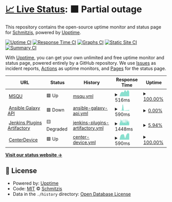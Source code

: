 # [📈 Live Status](https://Schmitzis.github.io/Uptime): <!--live status--> **🟧 Partial outage**

This repository contains the open-source uptime monitor and status page for [Schmitzis](https://Schmitzis.github.io/Uptime), powered by [Upptime](https://github.com/upptime/upptime).

[![Uptime CI](https://github.com/Schmitzis/Uptime/workflows/Uptime%20CI/badge.svg)](https://github.com/Schmitzis/Uptime/actions?query=workflow%3A%22Uptime+CI%22)
[![Response Time CI](https://github.com/Schmitzis/Uptime/workflows/Response%20Time%20CI/badge.svg)](https://github.com/Schmitzis/Uptime/actions?query=workflow%3A%22Response+Time+CI%22)
[![Graphs CI](https://github.com/Schmitzis/Uptime/workflows/Graphs%20CI/badge.svg)](https://github.com/Schmitzis/Uptime/actions?query=workflow%3A%22Graphs+CI%22)
[![Static Site CI](https://github.com/Schmitzis/Uptime/workflows/Static%20Site%20CI/badge.svg)](https://github.com/Schmitzis/Uptime/actions?query=workflow%3A%22Static+Site+CI%22)
[![Summary CI](https://github.com/Schmitzis/Uptime/workflows/Summary%20CI/badge.svg)](https://github.com/Schmitzis/Uptime/actions?query=workflow%3A%22Summary+CI%22)

With [Upptime](https://upptime.js.org), you can get your own unlimited and free uptime monitor and status page, powered entirely by a GitHub repository. We use [Issues](https://github.com/Schmitzis/Uptime/issues) as incident reports, [Actions](https://github.com/Schmitzis/Uptime/actions) as uptime monitors, and [Pages](https://Schmitzis.github.io/Uptime) for the status page.

<!--start: status pages-->
<!-- This summary is generated by Upptime (https://github.com/upptime/upptime) -->
<!-- Do not edit this manually, your changes will be overwritten -->
<!-- prettier-ignore -->
| URL | Status | History | Response Time | Uptime |
| --- | ------ | ------- | ------------- | ------ |
| <img alt="" src="https://icons.duckduckgo.com/ip3/msqu.de.ico" height="13"> [MSQU](https://msqu.de/healthz) | 🟩 Up | [msqu.yml](https://github.com/Schmitzis/Uptime/commits/HEAD/history/msqu.yml) | <details><summary><img alt="Response time graph" src="./graphs/msqu/response-time-week.png" height="20"> 516ms</summary><br><a href="https://Schmitzis.github.io/Uptime/history/msqu"><img alt="Response time 577" src="https://img.shields.io/endpoint?url=https%3A%2F%2Fraw.githubusercontent.com%2FSchmitzis%2FUptime%2FHEAD%2Fapi%2Fmsqu%2Fresponse-time.json"></a><br><a href="https://Schmitzis.github.io/Uptime/history/msqu"><img alt="24-hour response time 485" src="https://img.shields.io/endpoint?url=https%3A%2F%2Fraw.githubusercontent.com%2FSchmitzis%2FUptime%2FHEAD%2Fapi%2Fmsqu%2Fresponse-time-day.json"></a><br><a href="https://Schmitzis.github.io/Uptime/history/msqu"><img alt="7-day response time 516" src="https://img.shields.io/endpoint?url=https%3A%2F%2Fraw.githubusercontent.com%2FSchmitzis%2FUptime%2FHEAD%2Fapi%2Fmsqu%2Fresponse-time-week.json"></a><br><a href="https://Schmitzis.github.io/Uptime/history/msqu"><img alt="30-day response time 510" src="https://img.shields.io/endpoint?url=https%3A%2F%2Fraw.githubusercontent.com%2FSchmitzis%2FUptime%2FHEAD%2Fapi%2Fmsqu%2Fresponse-time-month.json"></a><br><a href="https://Schmitzis.github.io/Uptime/history/msqu"><img alt="1-year response time 551" src="https://img.shields.io/endpoint?url=https%3A%2F%2Fraw.githubusercontent.com%2FSchmitzis%2FUptime%2FHEAD%2Fapi%2Fmsqu%2Fresponse-time-year.json"></a></details> | <details><summary><a href="https://Schmitzis.github.io/Uptime/history/msqu">100.00%</a></summary><a href="https://Schmitzis.github.io/Uptime/history/msqu"><img alt="All-time uptime 99.79%" src="https://img.shields.io/endpoint?url=https%3A%2F%2Fraw.githubusercontent.com%2FSchmitzis%2FUptime%2FHEAD%2Fapi%2Fmsqu%2Fuptime.json"></a><br><a href="https://Schmitzis.github.io/Uptime/history/msqu"><img alt="24-hour uptime 100.00%" src="https://img.shields.io/endpoint?url=https%3A%2F%2Fraw.githubusercontent.com%2FSchmitzis%2FUptime%2FHEAD%2Fapi%2Fmsqu%2Fuptime-day.json"></a><br><a href="https://Schmitzis.github.io/Uptime/history/msqu"><img alt="7-day uptime 100.00%" src="https://img.shields.io/endpoint?url=https%3A%2F%2Fraw.githubusercontent.com%2FSchmitzis%2FUptime%2FHEAD%2Fapi%2Fmsqu%2Fuptime-week.json"></a><br><a href="https://Schmitzis.github.io/Uptime/history/msqu"><img alt="30-day uptime 100.00%" src="https://img.shields.io/endpoint?url=https%3A%2F%2Fraw.githubusercontent.com%2FSchmitzis%2FUptime%2FHEAD%2Fapi%2Fmsqu%2Fuptime-month.json"></a><br><a href="https://Schmitzis.github.io/Uptime/history/msqu"><img alt="1-year uptime 99.97%" src="https://img.shields.io/endpoint?url=https%3A%2F%2Fraw.githubusercontent.com%2FSchmitzis%2FUptime%2FHEAD%2Fapi%2Fmsqu%2Fuptime-year.json"></a></details>
| <img alt="" src="https://icons.duckduckgo.com/ip3/galaxy.ansible.com.ico" height="13"> [Ansible Galaxy API](https://galaxy.ansible.com/api/v2/) | 🟥 Down | [ansible-galaxy-api.yml](https://github.com/Schmitzis/Uptime/commits/HEAD/history/ansible-galaxy-api.yml) | <details><summary><img alt="Response time graph" src="./graphs/ansible-galaxy-api/response-time-week.png" height="20"> 590ms</summary><br><a href="https://Schmitzis.github.io/Uptime/history/ansible-galaxy-api"><img alt="Response time 848" src="https://img.shields.io/endpoint?url=https%3A%2F%2Fraw.githubusercontent.com%2FSchmitzis%2FUptime%2FHEAD%2Fapi%2Fansible-galaxy-api%2Fresponse-time.json"></a><br><a href="https://Schmitzis.github.io/Uptime/history/ansible-galaxy-api"><img alt="24-hour response time 486" src="https://img.shields.io/endpoint?url=https%3A%2F%2Fraw.githubusercontent.com%2FSchmitzis%2FUptime%2FHEAD%2Fapi%2Fansible-galaxy-api%2Fresponse-time-day.json"></a><br><a href="https://Schmitzis.github.io/Uptime/history/ansible-galaxy-api"><img alt="7-day response time 590" src="https://img.shields.io/endpoint?url=https%3A%2F%2Fraw.githubusercontent.com%2FSchmitzis%2FUptime%2FHEAD%2Fapi%2Fansible-galaxy-api%2Fresponse-time-week.json"></a><br><a href="https://Schmitzis.github.io/Uptime/history/ansible-galaxy-api"><img alt="30-day response time 388" src="https://img.shields.io/endpoint?url=https%3A%2F%2Fraw.githubusercontent.com%2FSchmitzis%2FUptime%2FHEAD%2Fapi%2Fansible-galaxy-api%2Fresponse-time-month.json"></a><br><a href="https://Schmitzis.github.io/Uptime/history/ansible-galaxy-api"><img alt="1-year response time 1067" src="https://img.shields.io/endpoint?url=https%3A%2F%2Fraw.githubusercontent.com%2FSchmitzis%2FUptime%2FHEAD%2Fapi%2Fansible-galaxy-api%2Fresponse-time-year.json"></a></details> | <details><summary><a href="https://Schmitzis.github.io/Uptime/history/ansible-galaxy-api">0.00%</a></summary><a href="https://Schmitzis.github.io/Uptime/history/ansible-galaxy-api"><img alt="All-time uptime 56.48%" src="https://img.shields.io/endpoint?url=https%3A%2F%2Fraw.githubusercontent.com%2FSchmitzis%2FUptime%2FHEAD%2Fapi%2Fansible-galaxy-api%2Fuptime.json"></a><br><a href="https://Schmitzis.github.io/Uptime/history/ansible-galaxy-api"><img alt="24-hour uptime 0.00%" src="https://img.shields.io/endpoint?url=https%3A%2F%2Fraw.githubusercontent.com%2FSchmitzis%2FUptime%2FHEAD%2Fapi%2Fansible-galaxy-api%2Fuptime-day.json"></a><br><a href="https://Schmitzis.github.io/Uptime/history/ansible-galaxy-api"><img alt="7-day uptime 0.00%" src="https://img.shields.io/endpoint?url=https%3A%2F%2Fraw.githubusercontent.com%2FSchmitzis%2FUptime%2FHEAD%2Fapi%2Fansible-galaxy-api%2Fuptime-week.json"></a><br><a href="https://Schmitzis.github.io/Uptime/history/ansible-galaxy-api"><img alt="30-day uptime 0.00%" src="https://img.shields.io/endpoint?url=https%3A%2F%2Fraw.githubusercontent.com%2FSchmitzis%2FUptime%2FHEAD%2Fapi%2Fansible-galaxy-api%2Fuptime-month.json"></a><br><a href="https://Schmitzis.github.io/Uptime/history/ansible-galaxy-api"><img alt="1-year uptime 6.02%" src="https://img.shields.io/endpoint?url=https%3A%2F%2Fraw.githubusercontent.com%2FSchmitzis%2FUptime%2FHEAD%2Fapi%2Fansible-galaxy-api%2Fuptime-year.json"></a></details>
| <img alt="" src="https://icons.duckduckgo.com/ip3/get.jenkins.io.ico" height="13"> [Jenkins Plugins Artifactory](https://get.jenkins.io/plugins/artifactory/) | 🟨 Degraded | [jenkins-plugins-artifactory.yml](https://github.com/Schmitzis/Uptime/commits/HEAD/history/jenkins-plugins-artifactory.yml) | <details><summary><img alt="Response time graph" src="./graphs/jenkins-plugins-artifactory/response-time-week.png" height="20"> 1448ms</summary><br><a href="https://Schmitzis.github.io/Uptime/history/jenkins-plugins-artifactory"><img alt="Response time 1243" src="https://img.shields.io/endpoint?url=https%3A%2F%2Fraw.githubusercontent.com%2FSchmitzis%2FUptime%2FHEAD%2Fapi%2Fjenkins-plugins-artifactory%2Fresponse-time.json"></a><br><a href="https://Schmitzis.github.io/Uptime/history/jenkins-plugins-artifactory"><img alt="24-hour response time 1417" src="https://img.shields.io/endpoint?url=https%3A%2F%2Fraw.githubusercontent.com%2FSchmitzis%2FUptime%2FHEAD%2Fapi%2Fjenkins-plugins-artifactory%2Fresponse-time-day.json"></a><br><a href="https://Schmitzis.github.io/Uptime/history/jenkins-plugins-artifactory"><img alt="7-day response time 1448" src="https://img.shields.io/endpoint?url=https%3A%2F%2Fraw.githubusercontent.com%2FSchmitzis%2FUptime%2FHEAD%2Fapi%2Fjenkins-plugins-artifactory%2Fresponse-time-week.json"></a><br><a href="https://Schmitzis.github.io/Uptime/history/jenkins-plugins-artifactory"><img alt="30-day response time 1180" src="https://img.shields.io/endpoint?url=https%3A%2F%2Fraw.githubusercontent.com%2FSchmitzis%2FUptime%2FHEAD%2Fapi%2Fjenkins-plugins-artifactory%2Fresponse-time-month.json"></a><br><a href="https://Schmitzis.github.io/Uptime/history/jenkins-plugins-artifactory"><img alt="1-year response time 1220" src="https://img.shields.io/endpoint?url=https%3A%2F%2Fraw.githubusercontent.com%2FSchmitzis%2FUptime%2FHEAD%2Fapi%2Fjenkins-plugins-artifactory%2Fresponse-time-year.json"></a></details> | <details><summary><a href="https://Schmitzis.github.io/Uptime/history/jenkins-plugins-artifactory">5.94%</a></summary><a href="https://Schmitzis.github.io/Uptime/history/jenkins-plugins-artifactory"><img alt="All-time uptime 98.34%" src="https://img.shields.io/endpoint?url=https%3A%2F%2Fraw.githubusercontent.com%2FSchmitzis%2FUptime%2FHEAD%2Fapi%2Fjenkins-plugins-artifactory%2Fuptime.json"></a><br><a href="https://Schmitzis.github.io/Uptime/history/jenkins-plugins-artifactory"><img alt="24-hour uptime 15.36%" src="https://img.shields.io/endpoint?url=https%3A%2F%2Fraw.githubusercontent.com%2FSchmitzis%2FUptime%2FHEAD%2Fapi%2Fjenkins-plugins-artifactory%2Fuptime-day.json"></a><br><a href="https://Schmitzis.github.io/Uptime/history/jenkins-plugins-artifactory"><img alt="7-day uptime 5.94%" src="https://img.shields.io/endpoint?url=https%3A%2F%2Fraw.githubusercontent.com%2FSchmitzis%2FUptime%2FHEAD%2Fapi%2Fjenkins-plugins-artifactory%2Fuptime-week.json"></a><br><a href="https://Schmitzis.github.io/Uptime/history/jenkins-plugins-artifactory"><img alt="30-day uptime 56.95%" src="https://img.shields.io/endpoint?url=https%3A%2F%2Fraw.githubusercontent.com%2FSchmitzis%2FUptime%2FHEAD%2Fapi%2Fjenkins-plugins-artifactory%2Fuptime-month.json"></a><br><a href="https://Schmitzis.github.io/Uptime/history/jenkins-plugins-artifactory"><img alt="1-year uptime 96.41%" src="https://img.shields.io/endpoint?url=https%3A%2F%2Fraw.githubusercontent.com%2FSchmitzis%2FUptime%2FHEAD%2Fapi%2Fjenkins-plugins-artifactory%2Fuptime-year.json"></a></details>
| <img alt="" src="https://icons.duckduckgo.com/ip3/auth.centerdevice.de.ico" height="13"> [CenterDevice](https://auth.centerdevice.de/login) | 🟩 Up | [center-device.yml](https://github.com/Schmitzis/Uptime/commits/HEAD/history/center-device.yml) | <details><summary><img alt="Response time graph" src="./graphs/center-device/response-time-week.png" height="20"> 590ms</summary><br><a href="https://Schmitzis.github.io/Uptime/history/center-device"><img alt="Response time 685" src="https://img.shields.io/endpoint?url=https%3A%2F%2Fraw.githubusercontent.com%2FSchmitzis%2FUptime%2FHEAD%2Fapi%2Fcenter-device%2Fresponse-time.json"></a><br><a href="https://Schmitzis.github.io/Uptime/history/center-device"><img alt="24-hour response time 742" src="https://img.shields.io/endpoint?url=https%3A%2F%2Fraw.githubusercontent.com%2FSchmitzis%2FUptime%2FHEAD%2Fapi%2Fcenter-device%2Fresponse-time-day.json"></a><br><a href="https://Schmitzis.github.io/Uptime/history/center-device"><img alt="7-day response time 590" src="https://img.shields.io/endpoint?url=https%3A%2F%2Fraw.githubusercontent.com%2FSchmitzis%2FUptime%2FHEAD%2Fapi%2Fcenter-device%2Fresponse-time-week.json"></a><br><a href="https://Schmitzis.github.io/Uptime/history/center-device"><img alt="30-day response time 631" src="https://img.shields.io/endpoint?url=https%3A%2F%2Fraw.githubusercontent.com%2FSchmitzis%2FUptime%2FHEAD%2Fapi%2Fcenter-device%2Fresponse-time-month.json"></a><br><a href="https://Schmitzis.github.io/Uptime/history/center-device"><img alt="1-year response time 678" src="https://img.shields.io/endpoint?url=https%3A%2F%2Fraw.githubusercontent.com%2FSchmitzis%2FUptime%2FHEAD%2Fapi%2Fcenter-device%2Fresponse-time-year.json"></a></details> | <details><summary><a href="https://Schmitzis.github.io/Uptime/history/center-device">100.00%</a></summary><a href="https://Schmitzis.github.io/Uptime/history/center-device"><img alt="All-time uptime 99.98%" src="https://img.shields.io/endpoint?url=https%3A%2F%2Fraw.githubusercontent.com%2FSchmitzis%2FUptime%2FHEAD%2Fapi%2Fcenter-device%2Fuptime.json"></a><br><a href="https://Schmitzis.github.io/Uptime/history/center-device"><img alt="24-hour uptime 100.00%" src="https://img.shields.io/endpoint?url=https%3A%2F%2Fraw.githubusercontent.com%2FSchmitzis%2FUptime%2FHEAD%2Fapi%2Fcenter-device%2Fuptime-day.json"></a><br><a href="https://Schmitzis.github.io/Uptime/history/center-device"><img alt="7-day uptime 100.00%" src="https://img.shields.io/endpoint?url=https%3A%2F%2Fraw.githubusercontent.com%2FSchmitzis%2FUptime%2FHEAD%2Fapi%2Fcenter-device%2Fuptime-week.json"></a><br><a href="https://Schmitzis.github.io/Uptime/history/center-device"><img alt="30-day uptime 100.00%" src="https://img.shields.io/endpoint?url=https%3A%2F%2Fraw.githubusercontent.com%2FSchmitzis%2FUptime%2FHEAD%2Fapi%2Fcenter-device%2Fuptime-month.json"></a><br><a href="https://Schmitzis.github.io/Uptime/history/center-device"><img alt="1-year uptime 99.99%" src="https://img.shields.io/endpoint?url=https%3A%2F%2Fraw.githubusercontent.com%2FSchmitzis%2FUptime%2FHEAD%2Fapi%2Fcenter-device%2Fuptime-year.json"></a></details>

<!--end: status pages-->

[**Visit our status website →**](https://Schmitzis.github.io/Uptime)

## 📄 License

- Powered by: [Upptime](https://github.com/upptime/upptime)
- Code: [MIT](./LICENSE) © [Schmitzis](https://Schmitzis.github.io/Uptime)
- Data in the `./history` directory: [Open Database License](https://opendatacommons.org/licenses/odbl/1-0/)

